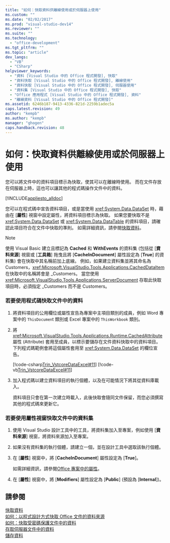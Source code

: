 ```yaml
---
title: "如何：快取資料供離線使用或於伺服器上使用"
ms.custom: ""
ms.date: "02/02/2017"
ms.prod: "visual-studio-dev14"
ms.reviewer: ""
ms.suite: ""
ms.technology: 
  - "office-development"
ms.tgt_pltfrm: ""
ms.topic: "article"
dev_langs: 
  - "VB"
  - "CSharp"
helpviewer_keywords: 
  - "資料 [Visual Studio 中的 Office 程式開發], 快取"
  - "資料快取 [Visual Studio 中的 Office 程式開發], 離線使用"
  - "資料快取 [Visual Studio 中的 Office 程式開發], 伺服器使用"
  - "資料集 [Visual Studio 中的 Office 程式開發], 快取"
  - "Office 應用程式 [Visual Studio 中的 Office 程式開發], 資料"
  - "離線資料 [Visual Studio 中的 Office 程式開發]"
ms.assetid: 6246b187-9413-4336-821d-2259b1adec5a
caps.latest.revision: 49
author: "kempb"
ms.author: "kempb"
manager: "ghogen"
caps.handback.revision: 48
---
```

# 如何：快取資料供離線使用或於伺服器上使用
  您可以將文件中的資料項目標示為快取，使其可以在離線時使用。  而在文件存放在伺服器上時，這也可以讓其他的程式碼操作文件中的資料。  
  
 [!INCLUDE[appliesto_alldoc](../vsto/includes/appliesto-alldoc-md.md)]  
  
 您可以在程式碼中宣告資料項目，或是當使用 <xref:System.Data.DataSet> 時，藉由在 \[**屬性**\] 視窗中設定屬性，將資料項目標示為快取。  如果您要快取不是 <xref:System.Data.DataSet> 或 <xref:System.Data.DataTable> 的資料項目，請確認此項目符合在文件中快取的準則。  如需詳細資訊，請參閱[快取資料](../vsto/caching-data.md)。  
  
> [!NOTE]  
>  使用 Visual Basic 建立且標記為 **Cached** 和 **WithEvents** 的資料集 \(包括從 \[**資料來源**\] 視窗或 \[**工具箱**\] 拖曳且將 \[**CacheInDocument**\] 屬性設定為 \[**True**\] 的資料集\) 會在快取中其名稱前加上底線。  例如，如果建立資料集並將其命名為 Customers，<xref:Microsoft.VisualStudio.Tools.Applications.CachedDataItem> 在快取中的名稱將會是 \_Customers。  當您使用 <xref:Microsoft.VisualStudio.Tools.Applications.ServerDocument> 存取此快取項目時，必須指定 \_Customers 而不是 Customers。  
  
### 若要使用程式碼快取文件中的資料  
  
1.  將資料項目的公用欄位或屬性宣告為專案中主項目類別的成員，例如 Word 專案中的 `ThisDocumen`t 類別或 Excel 專案中的 `ThisWorkbook` 類別。  
  
2.  將 <xref:Microsoft.VisualStudio.Tools.Applications.Runtime.CachedAttribute> 屬性 \(Attribute\) 套用至成員，以標示要儲存在文件資料快取中的資料項目。  下列程式碼範例會將這個屬性套用至 <xref:System.Data.DataSet> 的欄位宣告。  
  
     [!code-csharp[Trin_VstcoreDataExcel#11](../snippets/csharp/VS_Snippets_OfficeSP/Trin_VstcoreDataExcel/CS/Sheet1.cs#11)]
     [!code-vb[Trin_VstcoreDataExcel#11](../snippets/visualbasic/VS_Snippets_OfficeSP/Trin_VstcoreDataExcel/VB/Sheet1.vb#11)]  
  
3.  加入程式碼以建立資料項目的執行個體，以及在可能情況下將其從資料庫載入。  
  
     資料項目只會在第一次建立時載入，此後快取會隨同文件保留，而您必須撰寫其他的程式碼來更新它。  
  
### 若要使用屬性視窗快取文件中的資料集  
  
1.  使用 Visual Studio 設計工具中的工具，將資料集加入至專案，例如使用 \[**資料來源**\] 視窗，將資料來源加入至專案。  
  
2.  如果沒有資料集的執行個體，請建立一個，並在設計工具中選取該執行個體。  
  
3.  在 \[**屬性**\] 視窗中，將 \[**CacheInDocument**\] 屬性設定為 \[**True**\]。  
  
     如需詳細資訊，請參閱[Office 專案中的屬性](../vsto/properties-in-office-projects.md)。  
  
4.  在 \[**屬性**\] 視窗中，將 \[**Modifiers**\] 屬性設定為 \[**Public**\] \(預設為 \[**Internal**\]\)。  
  
## 請參閱  
 [快取資料](../vsto/caching-data.md)   
 [如何：以程式設計方式快取 Office 文件的資料來源](../vsto/how-to-programmatically-cache-a-data-source-in-an-office-document.md)   
 [如何：快取受密碼保護文件中的資料](../vsto/how-to-cache-data-in-a-password-protected-document.md)   
 [存取伺服器文件中的資料](../vsto/accessing-data-in-documents-on-the-server.md)   
 [儲存資料](../data-tools/saving-data.md)  
  
  